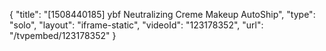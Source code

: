 {
    "title": "[1508440185] ybf Neutralizing Creme Makeup AutoShip",
    "type": "solo",
    "layout": "iframe-static",
    "videoId": "123178352",
    "url": "\/tvpembed\/123178352"
}